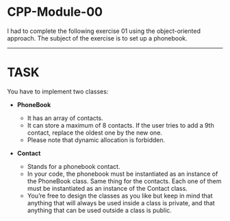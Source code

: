 # CPP-Module-00
I had to complete the following exercise 01 using the object-oriented approach. The subject of the exercise is to set up a phonebook.

-------------------------------------------------------------------------------------------------------------------------------------

# TASK

You have to implement two classes:

- **PhoneBook**
  - It has an array of contacts.
  - It can store a maximum of 8 contacts. If the user tries to add a 9th contact, replace the oldest one by the new one.
  - Please note that dynamic allocation is forbidden.

- **Contact**
  - Stands for a phonebook contact.
  - In your code, the phonebook must be instantiated as an instance of the PhoneBook class. Same thing for the contacts. Each one of them must be instantiated as an instance of the Contact class.
  - You’re free to design the classes as you like but keep in mind that anything that will always be used inside a class is private, and that anything that can be used outside a class is public.

